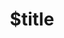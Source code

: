 ---
title: $title
second_title: Aspose.PDF for .NET API Reference
description: $description
type: docs
weight: $weight
url: /hu/net/$ref/
---